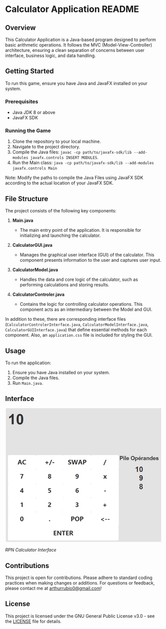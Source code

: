 # Calculator Application README

## Overview
This Calculator Application is a Java-based program designed to perform basic arithmetic operations. It follows the MVC (Model-View-Controller) architecture, ensuring a clean separation of concerns between user interface, business logic, and data handling.

## Getting Started
To run this game, ensure you have Java and JavaFX installed on your system.

### Prerequisites
- Java JDK 8 or above
- JavaFX SDK

### Running the Game
1. Clone the repository to your local machine.
2. Navigate to the project directory.
3. Compile the Java files: `javac -cp path/to/javafx-sdk/lib --add-modules javafx.controls INSERT MODULES`.
4. Run the Main class: `java -cp path/to/javafx-sdk/lib --add-modules javafx.controls Main`

Note: Modify the paths to compile the Java Files using JavaFX SDK according to the actual location of your JavaFX SDK.

## File Structure
The project consists of the following key components:

1. **Main.java**
   - The main entry point of the application. It is responsible for initializing and launching the calculator.

2. **CalculatorGUI.java**
   - Manages the graphical user interface (GUI) of the calculator. This component presents information to the user and captures user input.

3. **CalculatorModel.java**
   - Handles the data and core logic of the calculator, such as performing calculations and storing results.

4. **CalculatorControler.java**
   - Contains the logic for controlling calculator operations. This component acts as an intermediary between the Model and GUI.

In addition to these, there are corresponding interface files (`CalculatorControlerInterface.java`, `CalculatorModelInterface.java`, `CalculatorGUIInterface.java`) that define essential methods for each component. Also, an `application.css` file is included for styling the GUI.

## Usage
To run the application:
1. Ensure you have Java installed on your system.
2. Compile the Java files.
3. Run `Main.java`.

## Interface
<p align="center">
  <img src="doc/calculator.png" width="500">
</p>
<p><i>RPN Calculator Interface</i></p>

## Contributions
This project is open for contributions. Please adhere to standard coding practices when making changes or additions.
For questions or feedback, please contact me at [arthurrubio0@gmail.com](mailto:arthurrubio0@gmail.com)!

## License
This project is licensed under the GNU General Public License v3.0 - see the [LICENSE](LICENSE) file for details.

